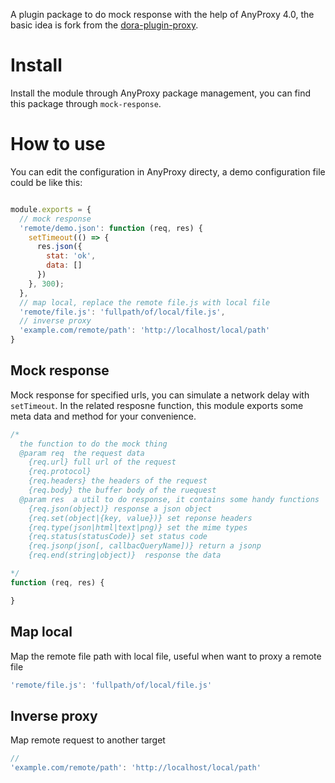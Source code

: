A plugin package to do mock response with the help of AnyProxy 4.0, the basic idea is fork from the [dora-plugin-proxy](https://github.com/dora-js/dora-plugin-proxy).

# Install
Install the module through AnyProxy package management, you can find this package through `mock-response`.

# How to use
You can edit the configuration in AnyProxy directy, a demo configuration file could be like this:

```javascript

module.exports = {
  // mock response
  'remote/demo.json': function (req, res) {
    setTimeout(() => {
      res.json({
        stat: 'ok',
        data: []
      })
    }, 300);
  },
  // map local, replace the remote file.js with local file
  'remote/file.js': 'fullpath/of/local/file.js',
  // inverse proxy
  'example.com/remote/path': 'http://localhost/local/path'
}

```

## Mock response
Mock response for specified urls, you can simulate a network delay with `setTimeout`. In the related resposne function, this module exports some meta data and method for your convenience.

```javascript
/*
  the function to do the mock thing
  @param req  the request data
    {req.url} full url of the request
    {req.protocol}
    {req.headers} the headers of the request
    {req.body} the buffer body of the ruequest
  @param res  a util to do response, it contains some handy functions
    {req.json(object)} response a json object
    {req.set(object|{key, value})} set reponse headers
    {req.type(json|html|text|png)} set the mime types
    {req.status(statusCode)} set status code
    {req.jsonp(json[, callbacQueryName])} return a jsonp
    {req.end(string|object)}  response the data

*/
function (req, res) {

}

```

## Map local

Map the remote file path with local file, useful when want to proxy a remote file
```javascript
'remote/file.js': 'fullpath/of/local/file.js'
```

## Inverse proxy

Map remote request to another target

```javascript
//
'example.com/remote/path': 'http://localhost/local/path'

```
